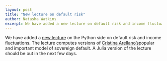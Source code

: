 ```yaml
---
layout: post
title: "New lecture on default risk"
author: Natasha Watkins
excerpt: We have added a new lecture on default risk and income fluctuations
---
```


We have added a [new lecture](http://quant-econ.net/py/arellano.html) on the Python side on default risk and income fluctuations. The lecture computes versions of [Cristina Arellano’s](http://www.cristinaarellano.com/)popular and important model of sovereign default. A Julia version of the lecture should be out in the next few days.
